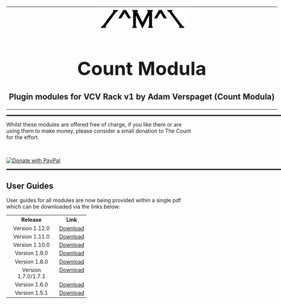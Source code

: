 <table style="width:1000px; border: 0px solid black;">
<tr style="border: 0px solid black;">
<td style="border: 0px solid black;">
<center>
<img src="./img/CountModulaLogo.png" alt="Count Modula">
<h1 style="border-bottom: 0px;font-size:50px;">Count Modula</h1>
<h2 style="border-bottom: 0px;">Plugin modules for VCV Rack v1 by Adam Verspaget (Count Modula)</h2>
</center>
</td>
</tr>
</table>
<hr style="width:1000px; border: 1px solid black;"/>
Whilst these modules are offered free of charge, if you like them or are using them to make money, please consider a small donation to The Count for the effort.
<p>&nbsp;</p>
<a href="https://www.paypal.me/CountModula" target="_donate"><img src="https://www.paypalobjects.com/en_AU/i/btn/btn_donateCC_LG.gif" border="0" alt="Donate with PayPal"/></a>
<hr style="width:1000px; border: 1px solid black;"/>

<h2>User Guides</h2>
User guides for all modules are now being provided within a single pdf which can be downloaded via the links below:
<table>
<tr valign="top">
<th align="center" style="width:120px;">Release</th><th align="center">Link</th>
</tr>
<tr valign="top">
<td align="center">Version 1.12.0</td><td align="center"><a href="https://github.com/countmodula/VCVRackPluginManuals/releases/download/v1.12.0/Count.Modula.Manual.V1.12.0.pdf">Download</a></td>
</tr>
<tr valign="top">
<td align="center">Version 1.11.0</td><td align="center"><a href="https://github.com/countmodula/VCVRackPluginManuals/releases/download/v1.11.0/Count.Modula.Manual.V1.11.0.pdf">Download</a></td>
</tr>
<tr valign="top">
<td align="center">Version 1.10.0</td><td align="center"><a href="https://github.com/countmodula/VCVRackPluginManuals/releases/download/v1.10.0/Count.Modula.Manual.V1.10.0.pdf">Download</a></td>
</tr>
<tr valign="top">
<td align="center">Version 1.9.0</td><td align="center"><a href="https://github.com/countmodula/VCVRackPluginManuals/releases/download/v1.9.0/Count.Modula.Manual.V1.9.0.pdf">Download</a></td>
</tr>
<tr valign="top">
<td align="center">Version 1.8.0</td><td align="center"><a href="https://github.com/countmodula/VCVRackPluginManuals/releases/download/v1.8.0/Count.Modula.Manual.V1.8.0.pdf">Download</a></td>
</tr>
<tr valign="top">
<td align="center">Version 1.7.0/1.7.1</td><td align="center"><a href="https://github.com/countmodula/VCVRackPluginManuals/releases/download/v1.7.0/Count.Modula.Manual.V1.7.0.pdf">Download</a></td>
</tr>
<tr valign="top">
<td align="center">Version 1.6.0</td><td align="center"><a href="https://github.com/countmodula/VCVRackPluginManuals/releases/download/v1.6.0/Count.Modula.Manual.V1.6.0.pdf">Download</a></td>
</tr>
<tr valign="top">
<td align="center">Version 1.5.1</td><td align="center"><a href="https://github.com/countmodula/VCVRackPluginManuals/releases/download/v1.5.1/Count.Modula.Manual.V1.5.1.pdf">Download</a></td>
</tr>
</table>